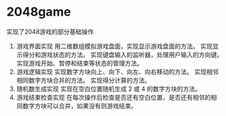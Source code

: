 # 2048game
实现了2048游戏的部分基础操作
1. 游戏界面实现
用二维数组模拟游戏盘面，实现显示游戏盘面的方法。
实现显示得分和游戏状态的方法。
实现键盘输入的监听器，处理用户输入的方向键。
实现游戏开始、暂停和结束等状态的管理方法。
2. 游戏逻辑实现
实现数字方块向上、向下、向左、向右移动的方法。
实现相邻相同数字方块合并的方法。
实现得分计算的方法。
3. 随机数生成实现
实现在空白位置随机生成 2 或 4 的数字方块的方法。
4. 游戏结束检查实现
在每次操作后检查是否还有空白位置，是否还有相邻的相
同数字方块可以合并，如果没有则游戏结束。
